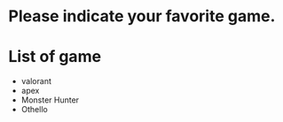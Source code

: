 # Please indicate your favorite game.

# List of game
- valorant
- apex
- Monster Hunter 
- Othello
